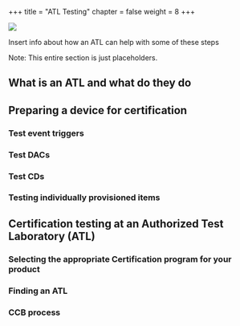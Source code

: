 +++
title = "ATL Testing"
chapter = false
weight = 8
+++

![](../imgs/atl_testing.png)

Insert info about how an ATL can help with some of these steps

Note: This entire section is just placeholders.

## What is an ATL and what do they do

## Preparing a device for certification

### Test event triggers

### Test DACs

### Test CDs

### Testing individually provisioned items

## Certification testing at an Authorized Test Laboratory (ATL)

### Selecting the appropriate Certification program for your product

### Finding an ATL

### CCB process
